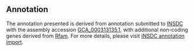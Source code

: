

Annotation
----------

The annotation presented is derived from annotation submitted to
[INSDC](http://www.insdc.org) with the assembly accession
[GCA\_000313135.1](http://www.ebi.ac.uk/ena/data/view/GCA_000313135.1),
with additional non-coding genes derived from
[Rfam](http://rfam.xfam.org/). For more details, please visit [INSDC
annotation
import](http://ensemblgenomes.org/info/data/insdc_annotation).
